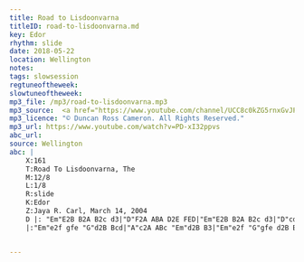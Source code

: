 ```yaml
---
title: Road to Lisdoonvarna
titleID: road-to-lisdoonvarna.md
key: Edor
rhythm: slide
date: 2018-05-22
location: Wellington
notes:
tags: slowsession
regtuneoftheweek:
slowtuneoftheweek:
mp3_file: /mp3/road-to-lisdoonvarna.mp3
mp3_source:  <a href="https://www.youtube.com/channel/UCC8c0kZG5rnxGvJPwaYvBkg">Duncan Ross Cameron</a>
mp3_licence: "© Duncan Ross Cameron. All Rights Reserved."
mp3_url: https://www.youtube.com/watch?v=PD-xI32ppvs
abc_url:
source: Wellington
abc: |
    X:161
    T:Road To Lisdoonvarna, The
    M:12/8
    L:1/8
    R:slide
    K:Edor
    Z:Jaya R. Carl, March 14, 2004
    D |: "Em"E2B B2A B2c d3|"D"F2A ABA D2E FED|"Em"E2B B2A B2c d3|"D"cdc B2A "Em"B2E E3:|
    |:"Em"e2f gfe "G"d2B Bcd|"A"c2A ABc "Em"d2B B3|"Em"e2f "G"gfe d2B Bcd|"A"cdc "Bm"B2A "Em"B2E E3:|


---
```

